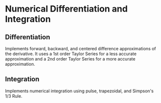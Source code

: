 # Numerical Differentiation and Integration
## Differentiation
Implements forward, backward, and centered difference approximations of the derivative. It uses a 1st order Taylor Series for a less accurate approximation and a 2nd order Taylor Series for a more accurate approximation.

## Integration
Implements numerical integration using pulse, trapezoidal, and Simpson's 1/3 Rule.
